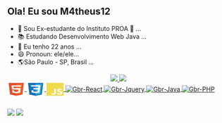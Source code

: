 ## Ola! Eu  sou M4theus12



- 🏫 Sou Ex-estudante do Instituto PROA 💙 ...
- 📚 Estudando Desenvolvimento Web Java ...
- 🧑 Eu tenho 22 anos ...
- 😄 Pronoun: ele/ele...
- 🌎São Paulo - SP, Brasil ...



<div align="center">
  <a href="https://github.com/M4theus12">
  <img height="160em" src="https://github-readme-stats.vercel.app/api?username=M4theus12&show_icons=true&theme=cobalt&include_all_commits=true&count_private=true"/>
  <img height="160em" src="https://github-readme-stats.vercel.app/api/top-langs/?username=M4theus12&layout=compact&langs_count=7&theme=cobalt"/>
</div>
  
  <img align="center" alt="Gbr-HTML" height="30" width="40" src="https://raw.githubusercontent.com/devicons/devicon/master/icons/html5/html5-original.svg">
  <img align="center" alt="Gbr-CSS" height="30" width="40" src="https://raw.githubusercontent.com/devicons/devicon/master/icons/css3/css3-original.svg">
  <img align="center" alt="Gbr-Js" height="30" width="40" src="https://raw.githubusercontent.com/devicons/devicon/master/icons/javascript/javascript-plain.svg">
  <img align="center" alt="Gbr-React" height="30" width+"40" src="https://cdn.jsdelivr.net/gh/devicons/devicon/icons/react/react-original.svg">
  <img align="center" alt="Gbr-Jquery" height="30" width+"40" src="https://cdn.jsdelivr.net/gh/devicons/devicon/icons/jquery/jquery-plain-wordmark.svg">
  <img align="center" alt="Gbr-Java" height="30" width+"40"  src="https://cdn.jsdelivr.net/gh/devicons/devicon/icons/java/java-original-wordmark.svg">
  <img align="center" alt="Gbr-PHP" height="60" width+"80" src="https://cdn.jsdelivr.net/gh/devicons/devicon/icons/php/php-original.svg">

  
  ##
  <div>
  <a href = "mailto:maatheus.caeetano12@gmail.com"><img src="https://img.shields.io/badge/-Gmail-%23333?style=for-the-badge&logo=gmail&logoColor=white" target="_blank"></a>
  <a href="https://www.linkedin.com/in/matheus--augusto/" target="_blank"><img src="https://img.shields.io/badge/-LinkedIn-%230077B5?style=for-the-badge&logo=linkedin&logoColor=white" target="_blank"></a> 
  </div>

